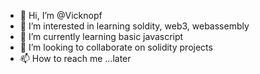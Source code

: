 - 👋 Hi, I’m @Vicknopf
- 👀 I’m interested in learning soldity, web3, webassembly
- 🌱 I’m currently learning basic javascript
- 💞️ I’m looking to collaborate on solidity projects
- 📫 How to reach me ...later

<!---
Vicknopf/Vicknopf is a ✨ special ✨ repository because its `README.md` (this file) appears on your GitHub profile.
You can click the Preview link to take a look at your changes.
--->
